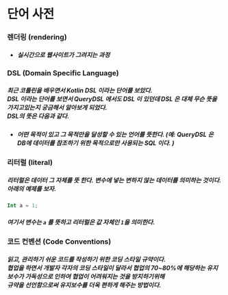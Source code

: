 # 단어 사전

### 렌더링 (rendering)
- ##### 실시간으로 웹사이트가 그려지는 과정

### DSL (Domain Specific Language)
##### 최근 코틀린을 배우면서 Kotlin DSL 이라는 단어를 보았다. <br>DSL 이라는 단어를 보면서 QueryDSL 에서도 DSL 이 있던데 DSL 은 대체 무슨 뜻을 가지고있는지 궁금해서 알아보게 되었다.<br>DSL의 뜻은 다음과 같다.   
- ##### 어떤 목적이 있고 **그 목적만을 달성할 수 있는 언어**를 뜻한다. (예: QueryDSL 은 **DB에 데이터를 참조하기 위한 목적**으로만 사용되는 SQL 이다. )

### 리터럴 (literal)
##### 리터럴은 데이터 그 자체를 뜻 한다. 변수에 넣는 변하지 않는 데이터를 의미하는 것이다.아래의 예제를 보자.
```kt
Int a = 1;
```
##### 여기서 변수는 `a` 를 뜻하고 리터럴은 값 자체인 `1`을 의미한다.

### 코드 컨벤션 (Code Conventions)
##### 읽고, 관리하기 쉬운 코드를 작성하기 위한 코딩 스타일 규약이다.<br> 협업을 하면서 개발자 각자의 코딩 스타일이 달라서 협업의 70~80%에 해당하는 유지보수가 가독성으로 인하여 협업이 어려워지는 것을 방지하기위해 <br>규약을 선언함으로써 유지보수를 더욱 편하게 해주는 방법이다.

